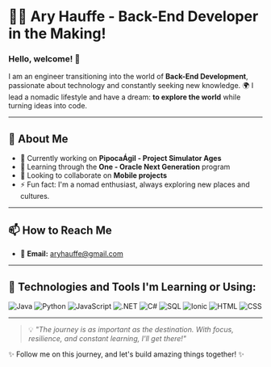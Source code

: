 # 👨‍💻 Ary Hauffe - Back-End Developer in the Making!

### Hello, welcome! 👋

I am an engineer transitioning into the world of **Back-End Development**, passionate about technology and constantly seeking new knowledge. 🌍 I lead a nomadic lifestyle and have a dream: **to explore the world** while turning ideas into code.

---

## 🌟 About Me

- 🔭 Currently working on **PipocaÁgil - Project Simulator Ages**
- 🌱 Learning through the **One - Oracle Next Generation** program
- 👯 Looking to collaborate on **Mobile projects**
- ⚡ Fun fact: I'm a nomad enthusiast, always exploring new places and cultures.

---

## 📫 How to Reach Me
- 📧 **Email:** aryhauffe@gmail.com

---

## 🚀 Technologies and Tools I'm Learning or Using:

![Java](https://img.shields.io/badge/Java-ED8B00?style=for-the-badge&logo=java&logoColor=white)
![Python](https://img.shields.io/badge/Python-3776AB?style=for-the-badge&logo=python&logoColor=white)
![JavaScript](https://img.shields.io/badge/JavaScript-F7DF1E?style=for-the-badge&logo=javascript&logoColor=black)
![.NET](https://img.shields.io/badge/.NET-512BD4?style=for-the-badge&logo=dotnet&logoColor=white)
![C#](https://img.shields.io/badge/C%23-239120?style=for-the-badge&logo=c-sharp&logoColor=white)
![SQL](https://img.shields.io/badge/SQL-003B57?style=for-the-badge&logo=postgresql&logoColor=white)
![Ionic](https://img.shields.io/badge/Ionic-3880FF?style=for-the-badge&logo=ionic&logoColor=white)
![HTML](https://img.shields.io/badge/HTML-E34F26?style=for-the-badge&logo=html5&logoColor=white)
![CSS](https://img.shields.io/badge/CSS-1572B6?style=for-the-badge&logo=css3&logoColor=white)

---

> 💡 *"The journey is as important as the destination. With focus, resilience, and constant learning, I'll get there!"*

✨ Follow me on this journey, and let's build amazing things together! ✨
